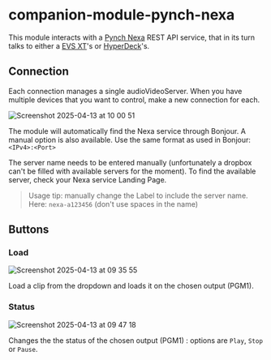 # companion-module-pynch-nexa

This module interacts with a [Pynch Nexa](https://github.com/pynch-tv/Nexa) REST API service, that in its turn talks to either a [EVS XT](https://evs.com/products/live-production-servers/xt-via)'s or [HyperDeck](https://www.blackmagicdesign.com/products/hyperdeckstudio/models)'s.

## Connection

Each connection manages a single audioVideoServer. When you have multiple devices that you want to control, make a new connection for each.

![Screenshot 2025-04-13 at 10 00 51](https://github.com/user-attachments/assets/2de30aef-c0b2-408f-b0d1-a9aca2f34ca7)

The module will automatically find the Nexa service through Bonjour. A manual option is also available. Use the same format as used in Bonjour: `<IPv4>:<Port>`

The server name needs to be entered manually (unfortunately a dropbox can't be filled with available servers for the moment). To find the available server, check your Nexa service Landing Page.

> Usage tip: manually change the Label to include the server name. Here: `nexa-a123456` (don't use spaces in the name)

## Buttons

### Load

![Screenshot 2025-04-13 at 09 35 55](https://github.com/user-attachments/assets/55d5fcf2-680f-4f45-a88c-ac21f74b2ba1)

Load a clip from the dropdown and loads it on the chosen output (PGM1).

### Status

![Screenshot 2025-04-13 at 09 47 18](https://github.com/user-attachments/assets/71a7ee48-7550-424e-baef-5c94d6685b6f)

Changes the the status of the chosen output (PGM1) : options are `Play`, `Stop` or `Pause`. 
